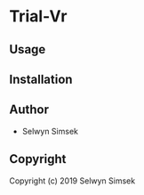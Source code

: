 # Trial-Vr

## Usage

## Installation

## Author

* Selwyn Simsek

## Copyright

Copyright (c) 2019 Selwyn Simsek
